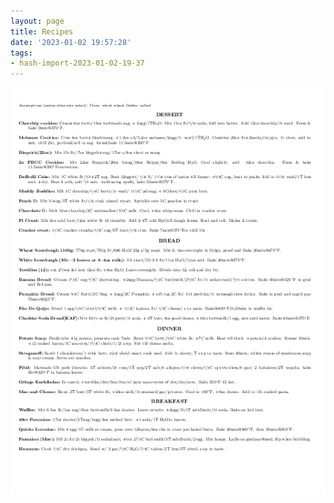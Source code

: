 ```yaml
---
layout: page
title: Recipes
date: '2023-01-02 19:57:28'
tags:
- hash-import-2023-01-02-19-37
---
```


![](/pictures/main.png)
